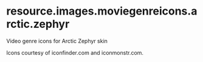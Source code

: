 # resource.images.moviegenreicons.arctic.zephyr
Video genre icons for Arctic Zephyr skin

Icons courtesy of iconfinder.com and iconmonstr.com.